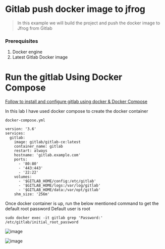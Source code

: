 # Gitlab push docker image to jfrog
> In this example we will build the project and push the docker image to Jfrog from Gitlab

### Prerequisites
1. Docker engine
2. Latest Gitlab Docker image


# Run the gitlab Using Docker Compose

[Follow to install and configure gitlab using docker & Docker Compose](https://docs.gitlab.com/ee/install/docker.html)

In this lab I have used docker compose to create the docker container 
```
docker-compose.yml

version: '3.6'
services:
  gitlab:
    image: gitlab/gitlab-ce:latest
    container_name: gitlab
    restart: always
    hostname: 'gitlab.example.com'
    ports:
      - '80:80'
      - '443:443'
      - '22:22'
    volumes:
      - '$GITLAB_HOME/config:/etc/gitlab'
      - '$GITLAB_HOME/logs:/var/log/gitlab'
      - '$GITLAB_HOME/data:/var/opt/gitlab'
    shm_size: '256m'

```

Once docker container is up, run the below mentioned command to get the default root password 
Default user is root
```
sudo docker exec -it gitlab grep 'Password:' /etc/gitlab/initial_root_password

```

![image](https://github.com/anand40090/Jfrog-Jenkins-Intigration/assets/32446706/f7e0a5b8-5e8b-43fe-9fae-4708b8a38091)

![image](https://github.com/anand40090/Jfrog-Jenkins-Intigration/assets/32446706/738c2b4d-49a7-4ba4-9572-a20cdb4a1a13)




